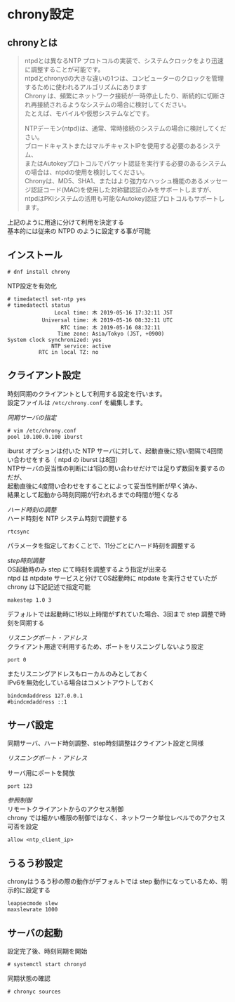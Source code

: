 # chrony設定

## chronyとは

> ntpdとは異なるNTP プロトコルの実装で、システムクロックをより迅速に調整することが可能です。  
> ntpdとchronydの大きな違いの1つは、コンピューターのクロックを管理するために使われるアルゴリズムにあります  
> Chrony は、頻繁にネットワーク接続が一時停止したり、断続的に切断され再接続されるようなシステムの場合に検討してください。  
> たとえば、モバイルや仮想システムなどです。  
>
> NTPデーモン(ntpd)は、通常、常時接続のシステムの場合に検討してください。  
> ブロードキャストまたはマルチキャストIPを使用する必要のあるシステム、  
> またはAutokeyプロトコルでパケット認証を実行する必要のあるシステムの場合は、ntpdの使用を検討してください。  
> Chronyは、MD5、SHA1、またはより強力なハッシュ機能のあるメッセージ認証コード(MAC)を使用した対称鍵認証のみをサポートしますが、  
> ntpdはPKIシステムの活用も可能なAutokey認証プロトコルもサポートします。  

上記のように用途に分けて利用を決定する  
基本的には従来の NTPD のように設定する事が可能  

## インストール  

```
# dnf install chrony
```

NTP設定を有効化  

```
# timedatectl set-ntp yes
# timedatectl status
               Local time: 木 2019-05-16 17:32:11 JST
           Universal time: 木 2019-05-16 08:32:11 UTC
                 RTC time: 木 2019-05-16 08:32:11
                Time zone: Asia/Tokyo (JST, +0900)
System clock synchronized: yes
              NTP service: active
          RTC in local TZ: no
```

## クライアント設定
時刻同期のクライアントとして利用する設定を行います。  
設定ファイルは `/etc/chrony.conf` を編集します。  

<i class="fas fa-check-circle">同期サーバの指定</i>  

```
# vim /etc/chrony.conf
pool 10.100.0.100 iburst
```

iburst オプションは付いた NTP サーバに対して、起動直後に短い間隔で4回問い合わせをする（ ntpd の iburst は8回）  
NTPサーバの妥当性の判断には1回の問い合わせだけでは足りず数回を要するのだが、  
起動直後に4度問い合わせをすることによって妥当性判断が早く済み、  
結果として起動から時刻同期が行われるまでの時間が短くなる  

<i class="fas fa-check-circle">ハード時刻の調整</i>  
ハード時刻を NTP システム時刻で調整する  

```
rtcsync
```

パラメータを指定しておくことで、11分ごとにハード時刻を調整する  

<i class="fas fa-check-circle">step時刻調整</i>  
OS起動時のみ step にて時刻を調整するよう指定が出来る  
ntpd は ntpdate サービスと分けてOS起動時に ntpdate を実行させていたが chrony は下記記述で指定可能  

```
makestep 1.0 3
```

デフォルトでは起動時に1秒以上時間がずれていた場合、3回まで step 調整で時刻を同期する  

<i class="fas fa-check-circle">リスニングポート・アドレス</i>  
クライアント用途で利用するため、ポートをリスニングしないよう設定  

```
port 0
```

またリスニングアドレスもローカルのみとしておく  
IPv6を無効化している場合はコメントアウトしておく  

```
bindcmdaddress 127.0.0.1
#bindcmdaddress ::1
```

## サーバ設定

同期サーバ、ハード時刻調整、step時刻調整はクライアント設定と同様  

<i class="fas fa-check-circle">リスニングポート・アドレス</i>  

サーバ用にポートを開放  

```
port 123
```

<i class="fas fa-check-circle">参照制御</i>  
リモートクライアントからのアクセス制御  
chrony では細かい権限の制御ではなく、ネットワーク単位レベルでのアクセス可否を設定  

```
allow <ntp_client_ip>
```

## うるう秒設定
chronyはうるう秒の際の動作がデフォルトでは step 動作になっているため、明示的に設定する  

```
leapsecmode slew
maxslewrate 1000
```

## サーバの起動
設定完了後、時刻同期を開始  

```
# systemctl start chronyd
```

同期状態の確認  

```
# chronyc sources
```
